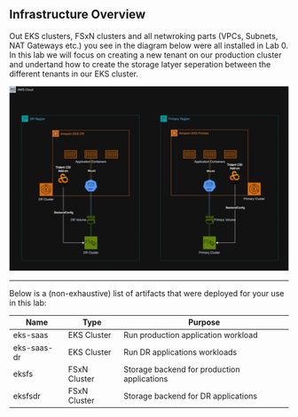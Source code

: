 ## Infrastructure Overview
Out EKS clusters, FSxN clusters and all netwroking parts (VPCs, Subnets, NAT Gateways etc.) you see in the diagram below were all installed in Lab 0. In this lab we will focus on creating a new tenant on our production cluster and undertand how to create the storage latyer seperation between the different tenants in our EKS cluster. 

![infrastructure architecture](architecture.png)

---
Below is a (non-exhaustive) list of artifacts that were deployed for your use in this lab:

| Name | Type | Purpose |
|------|------|---------|
| eks-saas | EKS Cluster | Run production application workload |
| eks-saas-dr | EKS Cluster | Run DR applications workloads |
| eksfs | FSxN Cluster | Storage backend for production applications |
| eksfsdr | FSxN Cluster | Storage backend for DR applications |


